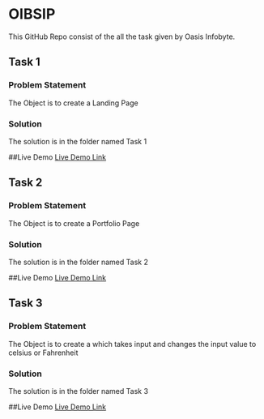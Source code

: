 # OIBSIP

This GitHub Repo consist of the all the task given by Oasis Infobyte.

## Task 1

### Problem Statement

The Object is to create a Landing Page

### Solution

The solution is in the folder named Task 1

##Live Demo
[Live Demo Link](https://asadmoinuddin152.github.io/14-Landing-Page/)

## Task 2

### Problem Statement

The Object is to create a Portfolio Page

### Solution

The solution is in the folder named Task 2

##Live Demo
[Live Demo Link](https://asad-portfolio-2.onrender.com/#)

## Task 3

### Problem Statement

The Object is to create a which takes input and changes the input value to celsius or Fahrenheit

### Solution

The solution is in the folder named Task 3

##Live Demo
[Live Demo Link](https://asadmoinuddin152.github.io/17-Temp-Converter/)
